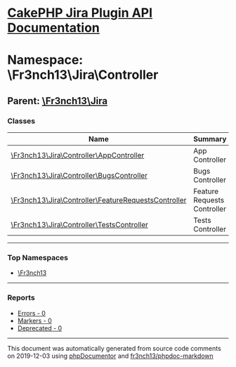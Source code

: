 # [CakePHP Jira Plugin API Documentation](../home.md)

# Namespace: \Fr3nch13\Jira\Controller
## Parent: [\Fr3nch13\Jira](../namespaces/Fr3nch13.Jira.md)
### Classes
| Name | Summary |
| ---- | ------- |
| [\Fr3nch13\Jira\Controller\AppController](../classes/Fr3nch13.Jira.Controller.AppController.md) | App Controller |
| [\Fr3nch13\Jira\Controller\BugsController](../classes/Fr3nch13.Jira.Controller.BugsController.md) | Bugs Controller |
| [\Fr3nch13\Jira\Controller\FeatureRequestsController](../classes/Fr3nch13.Jira.Controller.FeatureRequestsController.md) | Feature Requests Controller |
| [\Fr3nch13\Jira\Controller\TestsController](../classes/Fr3nch13.Jira.Controller.TestsController.md) | Tests Controller |

---

### Top Namespaces

* [\Fr3nch13](../namespaces/Fr3nch13.html.md)

---

### Reports
* [Errors - 0](../reports/errors.md)
* [Markers - 0](../reports/markers.md)
* [Deprecated - 0](../reports/deprecated.md)

---

This document was automatically generated from source code comments on 2019-12-03 using [phpDocumentor](http://www.phpdoc.org/) and [fr3nch13/phpdoc-markdown](https://github.com/fr3nch13/phpdoc-markdown)

